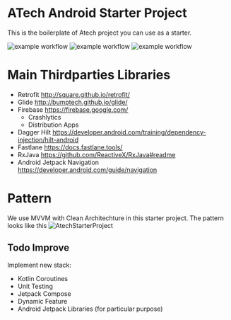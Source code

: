 
# ATech Android Starter Project
This is the boilerplate of Atech project you can use as a starter.

![example workflow](https://github.com/ATech-Solution/atech-android-starter/actions/workflows/prod_app_distribution.yml/badge.svg)
![example workflow](https://github.com/ATech-Solution/atech-android-starter/actions/workflows/staging_app_distribution.yml/badge.svg)
![example workflow](https://github.com/ATech-Solution/atech-android-starter/actions/workflows/dev_app_distribution.yml/badge.svg)

# Main Thirdparties Libraries
- Retrofit http://square.github.io/retrofit/
- Glide http://bumptech.github.io/glide/
- Firebase https://firebase.google.com/
  - Crashlytics
  - Distribution Apps
- Dagger Hilt https://developer.android.com/training/dependency-injection/hilt-android
- Fastlane https://docs.fastlane.tools/
- RxJava https://github.com/ReactiveX/RxJava#readme
- Android Jetpack Navigation https://developer.android.com/guide/navigation

# Pattern
We use MVVM with Clean Architechture in this starter project. The pattern looks like this 
![AtechStarterProject](https://user-images.githubusercontent.com/12166780/141469773-3f359a5f-48cf-4ee3-bf7b-decaf5613167.png)



## Todo Improve
Implement new stack:
- Kotlin Coroutines
- Unit Testing
- Jetpack Compose
- Dynamic Feature
- Android Jetpack Libraries (for particular purpose)
